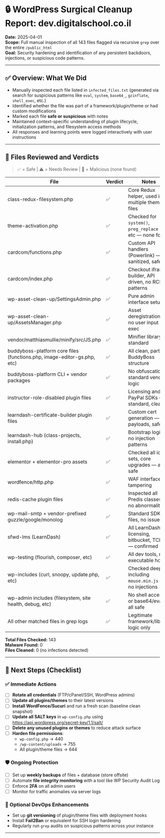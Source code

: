
# 🔒 WordPress Surgical Cleanup Report: dev.digitalschool.co.il

**Date:** 2025-04-01  
**Scope:** Full manual inspection of all 143 files flagged via recursive `grep` over the entire `/public_html`  
**Goal:** Security hardening and identification of any persistent backdoors, injections, or suspicious code patterns.

---

## ✅ Overview: What We Did

- Manually inspected each file listed in `infected_files.txt` (generated via search for suspicious patterns like `eval`, `system`, `base64_`, `gzinflate`, `shell_exec`, etc.)
- Identified whether the file was part of a framework/plugin/theme or had custom modifications
- Marked each file **safe or suspicious** with notes
- Maintained context-specific understanding of plugin lifecycle, initialization patterns, and filesystem access methods
- All responses and learning points were logged interactively with user instructions

---

## 📂 Files Reviewed and Verdicts

> ✅ = Safe | ⚠️ = Needs Review | 🚨 = Malicious (none found)

| File | Verdict | Notes |
|------|---------|-------|
| class-redux-filesystem.php | ✅ | Core Redux helper, used in multiple theme files |
| theme-activation.php | ✅ | Checked for `system()`, `preg_replace /e`, etc — none found |
| cardcom/functions.php | ✅ | Custom API handlers (Powerlink) — sanitized, safe |
| cardcom/index.php | ✅ | Checkout iframe builder, API driven, no RCE patterns |
| wp-asset-clean-up/SettingsAdmin.php | ✅ | Pure admin interface setup |
| wp-asset-clean-up/AssetsManager.php | ✅ | Asset deregistration — no user input exec |
| vendor/matthiasmullie/minify/src/JS.php | ✅ | Minifier library — standard |
| buddyboss-platform core files (functions.php, image-editor-gs.php, etc) | ✅ | All clean, part of BuddyBoss structure |
| buddyboss-platform CLI + vendor packages | ✅ | No obfuscation, standard vendor logic |
| instructor-role-disabled plugin files | ✅ | Licensing and PayPal SDKs — standard, clean |
| learndash-certificate-builder plugin files | ✅ | Custom cert generation — no payloads, safe |
| learndash-hub (class-projects, install.php) | ✅ | Bootstrap logic, no injection patterns |
| elementor + elementor-pro assets | ✅ | Checked all icon-sets, core upgrades — all safe |
| wordfence/http.php | ✅ | WAF interface, no tampering |
| redis-cache plugin files | ✅ | Inspected all Predis classes, no abnormalities |
| wp-mail-smtp + vendor-prefixed guzzle/google/monolog | ✅ | Standard SDK files, no issues |
| sfwd-lms (LearnDash) | ✅ | All LearnDash licensing, bitbucket, TCPDF — confirmed safe |
| wp-testing (flourish, composer, etc) | ✅ | All dev tools, no executable hooks |
| wp-includes (curl, snoopy, update.php, etc) | ✅ | Checked deeply, including `mouse.min.js` — no injections |
| wp-admin includes (filesystem, site health, debug, etc) | ✅ | No shell access or base64/eval — all safe |
| All other matched files in grep logs | ✅ | Legitimate framework/library logic only |

**Total Files Checked:** 143  
**Malware Found:** 0  
**Files Cleaned:** 0 (no infections detected)

---

## 🔐 Next Steps (Checklist)

### ✅ Immediate Actions

- [ ] **Rotate all credentials** (FTP/cPanel/SSH, WordPress admins)
- [ ] **Update all plugins/themes** to their latest versions
- [ ] **Install WordFence/Sucuri** and run a fresh scan (baseline clean snapshot)
- [ ] **Update all SALT keys** in `wp-config.php` using https://api.wordpress.org/secret-key/1.1/salt/
- [ ] **Delete any unused plugins or themes** to reduce attack surface
- [ ] **Harden file permissions**:  
  - `wp-config.php` → 440  
  - `/wp-content/uploads` → 755  
  - All plugin/theme files → 644

### 🛡️ Ongoing Protection

- [ ] Set up **weekly backups** of files + database (store offsite)
- [ ] Automate **file integrity monitoring** with a tool like WP Security Audit Log
- [ ] Enforce **2FA** on all admin users
- [ ] Monitor for traffic anomalies via server logs

### 🧪 Optional DevOps Enhancements

- Set up **git versioning** of plugin/theme files with deployment hooks
- Install **Fail2Ban** or equivalent for SSH login hardening
- Regularly run `grep` audits on suspicious patterns across your instance

---

